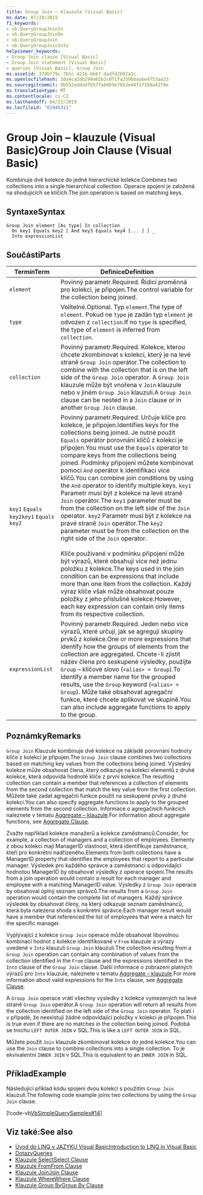 ```yaml
---
title: Group Join – klauzule (Visual Basic)
ms.date: 07/20/2015
f1_keywords:
- vb.QueryGroupJoinIn
- vb.QueryGroupJoinOn
- vb.QueryGroupJoin
- vb.QueryGroupJoinInto
helpviewer_keywords:
- Group Join clause [Visual Basic]
- Group Join statement [Visual Basic]
- queries [Visual Basic], Group Join
ms.assetid: 37dbf79c-7b5c-421b-bbb7-dadfd2b92a1c
ms.openlocfilehash: 3da4ca2db299a65b2c0f1fa259bbaabe4f53aa33
ms.sourcegitcommit: 9b552addadfb57fab0b9e7852ed4f1f1b8a42f8e
ms.translationtype: MT
ms.contentlocale: cs-CZ
ms.lasthandoff: 04/23/2019
ms.locfileid: "61945311"
---
```

# <a name="group-join-clause-visual-basic"></a><span data-ttu-id="d09b0-102">Group Join – klauzule (Visual Basic)</span><span class="sxs-lookup"><span data-stu-id="d09b0-102">Group Join Clause (Visual Basic)</span></span>
<span data-ttu-id="d09b0-103">Kombinuje dvě kolekce do jedné hierarchické kolekce.</span><span class="sxs-lookup"><span data-stu-id="d09b0-103">Combines two collections into a single hierarchical collection.</span></span> <span data-ttu-id="d09b0-104">Operace spojení je založená na shodujících se klíčích.</span><span class="sxs-lookup"><span data-stu-id="d09b0-104">The join operation is based on matching keys.</span></span>  
  
## <a name="syntax"></a><span data-ttu-id="d09b0-105">Syntaxe</span><span class="sxs-lookup"><span data-stu-id="d09b0-105">Syntax</span></span>  
  
```  
Group Join element [As type] In collection _  
  On key1 Equals key2 [ And key3 Equals key4 [... ] ] _  
  Into expressionList  
```  
  
## <a name="parts"></a><span data-ttu-id="d09b0-106">Součásti</span><span class="sxs-lookup"><span data-stu-id="d09b0-106">Parts</span></span>  
  
|<span data-ttu-id="d09b0-107">Termín</span><span class="sxs-lookup"><span data-stu-id="d09b0-107">Term</span></span>|<span data-ttu-id="d09b0-108">Definice</span><span class="sxs-lookup"><span data-stu-id="d09b0-108">Definition</span></span>|  
|---|---|  
|`element`|<span data-ttu-id="d09b0-109">Povinný parametr.</span><span class="sxs-lookup"><span data-stu-id="d09b0-109">Required.</span></span> <span data-ttu-id="d09b0-110">Řídicí proměnná pro kolekci, je připojen.</span><span class="sxs-lookup"><span data-stu-id="d09b0-110">The control variable for the collection being joined.</span></span>|  
|`type`|<span data-ttu-id="d09b0-111">Volitelné.</span><span class="sxs-lookup"><span data-stu-id="d09b0-111">Optional.</span></span> <span data-ttu-id="d09b0-112">Typ `element`.</span><span class="sxs-lookup"><span data-stu-id="d09b0-112">The type of `element`.</span></span> <span data-ttu-id="d09b0-113">Pokud ne `type` je zadán typ `element` je odvozen z `collection`.</span><span class="sxs-lookup"><span data-stu-id="d09b0-113">If no `type` is specified, the type of `element` is inferred from `collection`.</span></span>|  
|`collection`|<span data-ttu-id="d09b0-114">Povinný parametr.</span><span class="sxs-lookup"><span data-stu-id="d09b0-114">Required.</span></span> <span data-ttu-id="d09b0-115">Kolekce, kterou chcete zkombinovat s kolekcí, který je na levé straně `Group Join` operátor.</span><span class="sxs-lookup"><span data-stu-id="d09b0-115">The collection to combine with the collection that is on the left side of the `Group Join` operator.</span></span> <span data-ttu-id="d09b0-116">A `Group Join` klauzule může být vnořena v `Join` klauzule nebo v jiném `Group Join` klauzuli.</span><span class="sxs-lookup"><span data-stu-id="d09b0-116">A `Group Join` clause can be nested in a `Join` clause or in another `Group Join` clause.</span></span>|  
|<span data-ttu-id="d09b0-117">`key1` `Equals` `key2`</span><span class="sxs-lookup"><span data-stu-id="d09b0-117">`key1` `Equals` `key2`</span></span>|<span data-ttu-id="d09b0-118">Povinný parametr.</span><span class="sxs-lookup"><span data-stu-id="d09b0-118">Required.</span></span> <span data-ttu-id="d09b0-119">Určuje klíče pro kolekce, je připojen.</span><span class="sxs-lookup"><span data-stu-id="d09b0-119">Identifies keys for the collections being joined.</span></span> <span data-ttu-id="d09b0-120">Je nutné použít `Equals` operátor porovnání klíčů z kolekcí je připojen.</span><span class="sxs-lookup"><span data-stu-id="d09b0-120">You must use the `Equals` operator to compare keys from the collections being joined.</span></span> <span data-ttu-id="d09b0-121">Podmínky připojení můžete kombinovat pomocí `And` operátor k identifikaci více klíčů.</span><span class="sxs-lookup"><span data-stu-id="d09b0-121">You can combine join conditions by using the `And` operator to identify multiple keys.</span></span> <span data-ttu-id="d09b0-122">`key1` Parametr musí být z kolekce na levé straně `Join` operátor.</span><span class="sxs-lookup"><span data-stu-id="d09b0-122">The `key1` parameter must be from the collection on the left side of the `Join` operator.</span></span> <span data-ttu-id="d09b0-123">`key2` Parametr musí být z kolekce na pravé straně `Join` operátor.</span><span class="sxs-lookup"><span data-stu-id="d09b0-123">The `key2` parameter must be from the collection on the right side of the `Join` operator.</span></span><br /><br /> <span data-ttu-id="d09b0-124">Klíče používané v podmínku připojení může být výrazů, které obsahují více než jednu položku z kolekce.</span><span class="sxs-lookup"><span data-stu-id="d09b0-124">The keys used in the join condition can be expressions that include more than one item from the collection.</span></span> <span data-ttu-id="d09b0-125">Každý výraz klíče však může obsahovat pouze položky z jeho příslušné kolekce.</span><span class="sxs-lookup"><span data-stu-id="d09b0-125">However, each key expression can contain only items from its respective collection.</span></span>|  
|`expressionList`|<span data-ttu-id="d09b0-126">Povinný parametr.</span><span class="sxs-lookup"><span data-stu-id="d09b0-126">Required.</span></span> <span data-ttu-id="d09b0-127">Jeden nebo více výrazů, které určují, jak se agregují skupiny prvků z kolekce.</span><span class="sxs-lookup"><span data-stu-id="d09b0-127">One or more expressions that identify how the groups of elements from the collection are aggregated.</span></span> <span data-ttu-id="d09b0-128">Chcete-li zjistit název člena pro seskupené výsledky, použijte `Group` – klíčové slovo (`<alias> = Group`).</span><span class="sxs-lookup"><span data-stu-id="d09b0-128">To identify a member name for the grouped results, use the `Group` keyword (`<alias> = Group`).</span></span> <span data-ttu-id="d09b0-129">Může také obsahovat agregační funkce, které chcete aplikovat ve skupině.</span><span class="sxs-lookup"><span data-stu-id="d09b0-129">You can also include aggregate functions to apply to the group.</span></span>|  
  
## <a name="remarks"></a><span data-ttu-id="d09b0-130">Poznámky</span><span class="sxs-lookup"><span data-stu-id="d09b0-130">Remarks</span></span>  
 <span data-ttu-id="d09b0-131">`Group Join` Klauzule kombinuje dvě kolekce na základě porovnání hodnoty klíče z kolekcí je připojen.</span><span class="sxs-lookup"><span data-stu-id="d09b0-131">The `Group Join` clause combines two collections based on matching key values from the collections being joined.</span></span> <span data-ttu-id="d09b0-132">Výsledný kolekce může obsahovat člena, který odkazuje na kolekci elementů z druhé kolekce, která odpovídá hodnotě klíče z první kolekce.</span><span class="sxs-lookup"><span data-stu-id="d09b0-132">The resulting collection can contain a member that references a collection of elements from the second collection that match the key value from the first collection.</span></span> <span data-ttu-id="d09b0-133">Můžete také zadat agregační funkce použít na seskupené prvky z druhé kolekci.</span><span class="sxs-lookup"><span data-stu-id="d09b0-133">You can also specify aggregate functions to apply to the grouped elements from the second collection.</span></span> <span data-ttu-id="d09b0-134">Informace o agregačních funkcích naleznete v tématu [Aggregate – klauzule](../../../visual-basic/language-reference/queries/aggregate-clause.md).</span><span class="sxs-lookup"><span data-stu-id="d09b0-134">For information about aggregate functions, see [Aggregate Clause](../../../visual-basic/language-reference/queries/aggregate-clause.md).</span></span>  
  
 <span data-ttu-id="d09b0-135">Zvažte například kolekce manažerů a kolekce zaměstnanců.</span><span class="sxs-lookup"><span data-stu-id="d09b0-135">Consider, for example, a collection of managers and a collection of employees.</span></span> <span data-ttu-id="d09b0-136">Elementy z obou kolekcí mají ManagerID vlastnost, která identifikuje zaměstnance, kteří pro konkrétní nadřízeného.</span><span class="sxs-lookup"><span data-stu-id="d09b0-136">Elements from both collections have a ManagerID property that identifies the employees that report to a particular manager.</span></span> <span data-ttu-id="d09b0-137">Výsledek pro každého správce a zaměstnanci s odpovídající hodnotou ManagerID by obsahovat výsledky z operace spojení.</span><span class="sxs-lookup"><span data-stu-id="d09b0-137">The results from a join operation would contain a result for each manager and employee with a matching ManagerID value.</span></span> <span data-ttu-id="d09b0-138">Výsledky z `Group Join` operace by obsahoval úplný seznam správců.</span><span class="sxs-lookup"><span data-stu-id="d09b0-138">The results from a `Group Join` operation would contain the complete list of managers.</span></span> <span data-ttu-id="d09b0-139">Každý správce výsledek by obsahovat členy, na který odkazuje seznam zaměstnanců, která byla nalezena shoda s konkrétní správce.</span><span class="sxs-lookup"><span data-stu-id="d09b0-139">Each manager result would have a member that referenced the list of employees that were a match for the specific manager.</span></span>  
  
 <span data-ttu-id="d09b0-140">Vyplývající z kolekce `Group Join` operace může obsahovat libovolnou kombinaci hodnot z kolekce identifikované v `From` klauzule a výrazy uvedené v `Into` klauzuli `Group Join` klauzuli.</span><span class="sxs-lookup"><span data-stu-id="d09b0-140">The collection resulting from a `Group Join` operation can contain any combination of values from the collection identified in the `From` clause and the expressions identified in the `Into` clause of the `Group Join` clause.</span></span> <span data-ttu-id="d09b0-141">Další informace o zobrazení platných výrazů pro `Into` klauzule, naleznete v tématu [Aggregate – klauzule](../../../visual-basic/language-reference/queries/aggregate-clause.md).</span><span class="sxs-lookup"><span data-stu-id="d09b0-141">For more information about valid expressions for the `Into` clause, see [Aggregate Clause](../../../visual-basic/language-reference/queries/aggregate-clause.md).</span></span>  
  
 <span data-ttu-id="d09b0-142">A `Group Join` operace vrátí všechny výsledky z kolekce vymezených na levé straně `Group Join` operátor.</span><span class="sxs-lookup"><span data-stu-id="d09b0-142">A `Group Join` operation will return all results from the collection identified on the left side of the `Group Join` operator.</span></span> <span data-ttu-id="d09b0-143">To platí i v případě, že neexistují žádné odpovídající položky v kolekci je připojen.</span><span class="sxs-lookup"><span data-stu-id="d09b0-143">This is true even if there are no matches in the collection being joined.</span></span> <span data-ttu-id="d09b0-144">Podobá se trochu `LEFT OUTER JOIN` v SQL.</span><span class="sxs-lookup"><span data-stu-id="d09b0-144">This is like a `LEFT OUTER JOIN` in SQL.</span></span>  
  
 <span data-ttu-id="d09b0-145">Můžete použít `Join` klauzule zkombinovat kolekce do jedné kolekce.</span><span class="sxs-lookup"><span data-stu-id="d09b0-145">You can use the `Join` clause to combine collections into a single collection.</span></span> <span data-ttu-id="d09b0-146">To je ekvivalentní `INNER JOIN` v SQL.</span><span class="sxs-lookup"><span data-stu-id="d09b0-146">This is equivalent to an `INNER JOIN` in SQL.</span></span>  
  
## <a name="example"></a><span data-ttu-id="d09b0-147">Příklad</span><span class="sxs-lookup"><span data-stu-id="d09b0-147">Example</span></span>  
 <span data-ttu-id="d09b0-148">Následující příklad kódu spojení dvou kolekcí s použitím `Group Join` klauzuli.</span><span class="sxs-lookup"><span data-stu-id="d09b0-148">The following code example joins two collections by using the `Group Join` clause.</span></span>  
  
 [!code-vb[VbSimpleQuerySamples#14](~/samples/snippets/visualbasic/VS_Snippets_VBCSharp/VbSimpleQuerySamples/VB/QuerySamples1.vb#14)]  
  
## <a name="see-also"></a><span data-ttu-id="d09b0-149">Viz také:</span><span class="sxs-lookup"><span data-stu-id="d09b0-149">See also</span></span>

- [<span data-ttu-id="d09b0-150">Úvod do LINQ v JAZYKU Visual Basic</span><span class="sxs-lookup"><span data-stu-id="d09b0-150">Introduction to LINQ in Visual Basic</span></span>](../../../visual-basic/programming-guide/language-features/linq/introduction-to-linq.md)
- [<span data-ttu-id="d09b0-151">Dotazy</span><span class="sxs-lookup"><span data-stu-id="d09b0-151">Queries</span></span>](../../../visual-basic/language-reference/queries/index.md)
- [<span data-ttu-id="d09b0-152">Klauzule Select</span><span class="sxs-lookup"><span data-stu-id="d09b0-152">Select Clause</span></span>](../../../visual-basic/language-reference/queries/select-clause.md)
- [<span data-ttu-id="d09b0-153">Klauzule From</span><span class="sxs-lookup"><span data-stu-id="d09b0-153">From Clause</span></span>](../../../visual-basic/language-reference/queries/from-clause.md)
- [<span data-ttu-id="d09b0-154">Klauzule Join</span><span class="sxs-lookup"><span data-stu-id="d09b0-154">Join Clause</span></span>](../../../visual-basic/language-reference/queries/join-clause.md)
- [<span data-ttu-id="d09b0-155">Klauzule Where</span><span class="sxs-lookup"><span data-stu-id="d09b0-155">Where Clause</span></span>](../../../visual-basic/language-reference/queries/where-clause.md)
- [<span data-ttu-id="d09b0-156">Klauzule Group By</span><span class="sxs-lookup"><span data-stu-id="d09b0-156">Group By Clause</span></span>](../../../visual-basic/language-reference/queries/group-by-clause.md)
